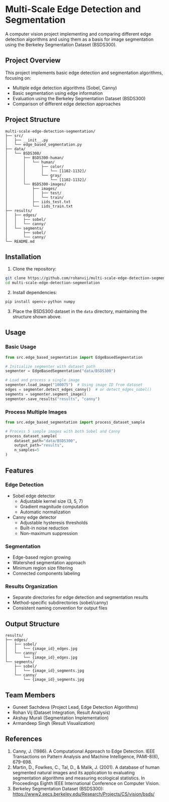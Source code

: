 # Multi-Scale Edge Detection and Segmentation

A computer vision project implementing and comparing different edge detection algorithms and using them as a basis for image segmentation using the Berkeley Segmentation Dataset (BSDS300).

## Project Overview

This project implements basic edge detection and segmentation algorithms, focusing on:
- Multiple edge detection algorithms (Sobel, Canny)
- Basic segmentation using edge information
- Evaluation using the Berkeley Segmentation Dataset (BSDS300)
- Comparison of different edge detection approaches

## Project Structure

```
multi-scale-edge-detection-segmentation/
├── src/
│   ├── __init__.py
│   └── edge_based_segmentation.py
├── data/
│   └── BSDS300/
│       ├── BSDS300-human/
│       │   └── human/
│       │       ├── color/
│       │       │   └── [1102-1132]/
│       │       └── gray/
│       │           └── [1102-1132]/
│       └── BSDS300-images/
│           ├── images/
│           │   ├── test/
│           │   └── train/
│           ├── iids_test.txt
│           └── iids_train.txt
├── results/
│   ├── edges/
│   │   ├── sobel/
│   │   └── canny/
│   └── segments/
│       ├── sobel/
│       └── canny/
└── README.md
```

## Installation

1. Clone the repository:
```bash
git clone https://github.com/rohanvij/multi-scale-edge-detection-segmentation.git
cd multi-scale-edge-detection-segmentation
```

2. Install dependencies:
```bash
pip install opencv-python numpy
```

3. Place the BSDS300 dataset in the `data` directory, maintaining the structure shown above.

## Usage

### Basic Usage
```python
from src.edge_based_segmentation import EdgeBasedSegmentation

# Initialize segmenter with dataset path
segmenter = EdgeBasedSegmentation("data/BSDS300")

# Load and process a single image
segmenter.load_image("100075")  # Using image ID from dataset
edges = segmenter.detect_edges_canny()  # or detect_edges_sobel()
segments = segmenter.segment_image()
segmenter.save_results("results", "canny")
```

### Process Multiple Images
```python
from src.edge_based_segmentation import process_dataset_sample

# Process 5 sample images with both Sobel and Canny
process_dataset_sample(
    dataset_path="data/BSDS300",
    output_path="results",
    n_samples=5
)
```

## Features

### Edge Detection
- Sobel edge detector
  - Adjustable kernel size (3, 5, 7)
  - Gradient magnitude computation
  - Automatic normalization
- Canny edge detector
  - Adjustable hysteresis thresholds
  - Built-in noise reduction
  - Non-maximum suppression

### Segmentation
- Edge-based region growing
- Watershed segmentation approach
- Minimum region size filtering
- Connected components labeling

### Results Organization
- Separate directories for edge detection and segmentation results
- Method-specific subdirectories (sobel/canny)
- Consistent naming convention for output files

## Output Structure
```
results/
├── edges/
│   ├── sobel/
│   │   └── {image_id}_edges.jpg
│   └── canny/
│       └── {image_id}_edges.jpg
└── segments/
    ├── sobel/
    │   └── {image_id}_segments.jpg
    └── canny/
        └── {image_id}_segments.jpg
```

## Team Members
- Guneet Sachdeva (Project Lead, Edge Detection Algorithms)
- Rohan Vij (Dataset Integration, Result Analysis)
- Akshay Murali (Segmentation Implementation)
- Armandeep Singh (Result Visualization)

## References
1. Canny, J. (1986). A Computational Approach to Edge Detection. IEEE Transactions on Pattern Analysis and Machine Intelligence, PAMI-8(6), 679-698.
2. Martin, D., Fowlkes, C., Tal, D., & Malik, J. (2001). A database of human segmented natural images and its application to evaluating segmentation algorithms and measuring ecological statistics. In Proceedings Eighth IEEE International Conference on Computer Vision.
3. Berkeley Segmentation Dataset (BSDS300): https://www2.eecs.berkeley.edu/Research/Projects/CS/vision/bsds/